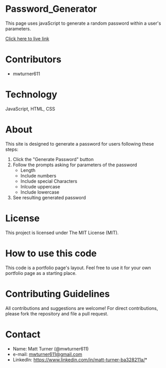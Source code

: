 # Password_Generator
This page uses javaScript to generate a random password within a user's parameters.  

[Click here to live link](https://mwturner611.github.io/Password_Generator/)

# Contributors
* mwturner611


# Technology
JavaScript, HTML, CSS

# About
This site is designed to generate a password for users following these steps:
1. Click the "Generate Password" button
2. Follow the prompts asking for parameters of the password
    * Length
    * Include numbers
    * Include special Characters
    * Inlcude uppercase
    * Include lowercase
3. See resulting generated password

# License
This project is licensed under The MIT License (MIT).

# How to use this code
This code is a portfolio page's layout.  Feel free to use it for your own portfolio page as a starting place.

# Contributing Guidelines
All contributions and suggestions are welcome! For direct contributions, please fork the repository and file a pull request.


# Contact
* Name: Matt Turner (@mwturner611)
* e-mail: mwturner611@gmail.com
* LinkedIn: https://www.linkedin.com/in/matt-turner-ba328211a/*
